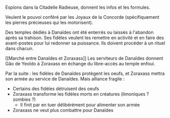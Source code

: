 Espions dans la Citadelle Radieuse, donnent les infos et les formules.

Veulent le pouvoi conféré par les Joyaux de la Concorde (spécifiquement les pierres précieuses qui les motorisent). 

Des temples dédiés à Danaïdes ont été enterrés ou laissés à l'abandon après sa trahison. Ses fidèles veulent les remettre en activité et en faire des avant-postes pour lui redonner sa puissance. Ils doivent procéder à un rituel dans chacun. 

[[Marché entre Danaïdes et Zoraxass]]
Les serviteurs de Danaïdes donnent Gâo de Yeoldo à Zoraxass en échange du libre-accès au temple enfoui. 

Par la suite : les fidèles de Danaïdes protègent les oeufs, et Zoraxass mettra son armée au service de Danaïdes. Mais alliance fragile : 
- Certains des fidèles détruisent des oeufs
- Zoraxass transforme les fidèles morts en créatures (limoniques ? zombies ?)
	- Il finit par en tuer délibérément pour alimenter son armée
- Zoraxass ne veut plus combattre pour Danaïdes
